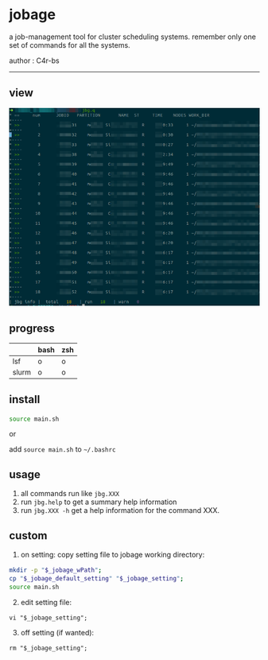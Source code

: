 # jobage 

a job-management tool for cluster scheduling systems.
remember only one set of commands for all the systems.


author : C4r-bs

---

## view

![jbq_q](./img/jbq_q.png)


## progress 

|       | bash | zsh  |
| ----- | ---- | ---- |
| lsf   | o    | o    |
| slurm | o    | o    |


## install

```bash
source main.sh
```
or

add `source main.sh` to `~/.bashrc`

## usage

1. all commands run like `jbg.XXX`
2. run `jbg.help` to get a summary help information
3. run `jbg.XXX -h` get a help information for the command XXX.

## custom 

1. on setting: copy setting file to jobage working directory:

``` bash
mkdir -p "$_jobage_wPath";
cp "$_jobage_default_setting" "$_jobage_setting";
source main.sh
```

2. edit setting file:
  
``` shell
vi "$_jobage_setting";
```

3. off setting (if wanted):
  
``` shell
rm "$_jobage_setting";
```



